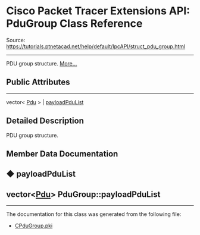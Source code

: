# Cisco Packet Tracer Extensions API: PduGroup Class Reference

Source: https://tutorials.ptnetacad.net/help/default/IpcAPI/struct_pdu_group.html

---

PDU group structure. [More...](struct_pdu_group.html#details)

##  Public Attributes  
  
---  
vector< [Pdu](struct_pdu.html) > | [payloadPduList](struct_pdu_group.html#a2ffc120ae1c08cb7af5bb7fb4153e91d)  
  
## Detailed Description

PDU group structure. 

## Member Data Documentation

## ◆ payloadPduList

vector<[Pdu](struct_pdu.html)> PduGroup::payloadPduList  
---  
  
* * *

The documentation for this class was generated from the following file:

  * [CPduGroup.pki](_c_pdu_group_8pki.html)



